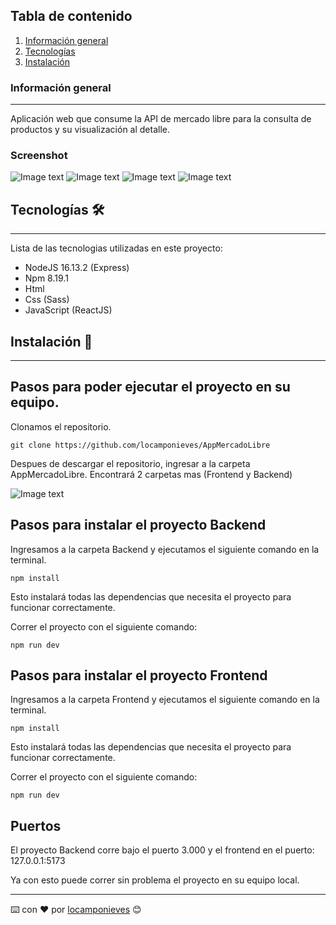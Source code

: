 ## Tabla de contenido
1. [Información general](#Información-general)
2. [Tecnologías](#Tecnologías)
3. [Instalación](#Instalación)
### Información general
***
Aplicación web que consume la API de mercado libre para la consulta de productos y su visualización al detalle. 
### Screenshot
![Image text](https://i.postimg.cc/h43PCbsW-/01-foto.png)
![Image text](https://i.postimg.cc/HscWFcvJ/02-foto.png)
![Image text](https://i.postimg.cc/5Nh9J4Ds/03-foto.png)
![Image text](https://i.postimg.cc/RZwSZrB4/04-foto.png)
## Tecnologías 🛠️
***
Lista de las tecnologias utilizadas en este proyecto:
* NodeJS 16.13.2 (Express)
* Npm 8.19.1
* Html
* Css (Sass)
* JavaScript (ReactJS)
## Instalación 🔧
***
## Pasos para poder ejecutar el proyecto en su equipo. 

Clonamos el repositorio. 
```
git clone https://github.com/locamponieves/AppMercadoLibre
```
Despues de descargar el repositorio, ingresar a la carpeta AppMercadoLibre.
Encontrará 2 carpetas mas (Frontend y Backend)

![Image text](https://i.postimg.cc/zX6QP34G/Captura-de-pantalla-125.png)


## Pasos para instalar el proyecto Backend
Ingresamos a la carpeta Backend y ejecutamos el siguiente comando en la terminal.
```
npm install
```
Esto instalará todas las dependencias que necesita el proyecto para funcionar 
correctamente.

Correr el proyecto con el siguiente comando:
```
npm run dev
```
## Pasos para instalar el proyecto Frontend
Ingresamos a la carpeta Frontend y ejecutamos el siguiente comando en la terminal.
```
npm install
```
Esto instalará todas las dependencias que necesita el proyecto para funcionar 
correctamente.

Correr el proyecto con el siguiente comando:
```
npm run dev
```
## Puertos

El proyecto Backend corre bajo el puerto 3.000 y el frontend en el puerto: 127.0.0.1:5173

Ya con esto puede correr sin problema el proyecto en su equipo local.

---
⌨️ con ❤️ por [locamponieves](https://github.com/locamponieves) 😊